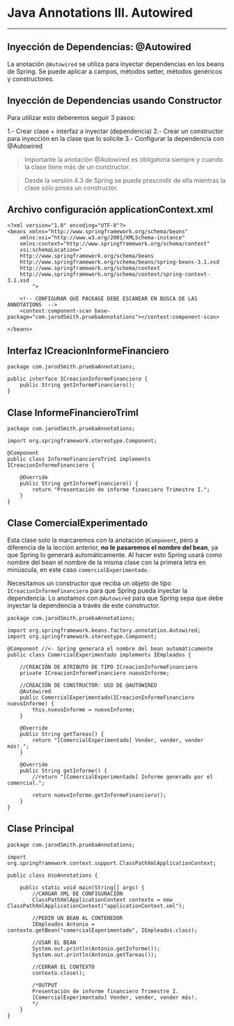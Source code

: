 # Java Annotations III. Autowired

---

## Inyección de Dependencias: @Autowired

La anotación `@Autowired` se utiliza para inyectar dependencias en los beans de Spring. Se puede aplicar a campos, métodos setter, métodos genéricos y constructores.

## Inyección de Dependencias usando Constructor

Para utilizar esto deberemos seguir 3 pasos:

1.- Crear clase + interfaz a inyectar (dependencia)
2.- Crear un constructor para inyección en la clase que lo solicite
3.- Configurar la dependencia con @Autowired

>Importante la anotación @Autowired es obligatoria siempre y cuando la clase tiene más de un constructor.

>Desde la versión 4.3 de Spring se puede prescindir de ella mientras la clase sólo posea un constructor.

## Archivo configuración applicationContext.xml

    <?xml version="1.0" encoding="UTF-8"?>
    <beans xmlns="http://www.springframework.org/schema/beans"
        xmlns:xsi="http://www.w3.org/2001/XMLSchema-instance"
        xmlns:context="http://www.springframework.org/schema/context"
        xsi:schemaLocation="
        http://www.springframework.org/schema/beans   
        http://www.springframework.org/schema/beans/spring-beans-3.1.xsd
        http://www.springframework.org/schema/context 
        http://www.springframework.org/schema/context/spring-context-3.1.xsd
            ">
    
        <!-- CONFIGURAR QUÉ PACKAGE DEBE ESCANEAR EN BUSCA DE LAS ANNOTATIONS  -->
        <context:component-scan base-package="com.jarodSmith.pruebaAnnotations"></context:component-scan>

    </beans>

## Interfaz ICreacionInformeFinanciero

    package com.jarodSmith.pruebaAnnotations;

    public interface ICreacionInformeFinanciero {
        public String getInformeFinanciero();
    }

## Clase InformeFinancieroTrimI

    package com.jarodSmith.pruebaAnnotations;

    import org.springframework.stereotype.Component;

    @Component
    public class InformeFinancieroTrimI implements ICreacionInformeFinanciero {

        @Override
        public String getInformeFinanciero() {
            return "Presentación de informe financiero Trimestre I.";
        }
    }

## Clase ComercialExperimentado

Esta clase solo la marcaremos con la anotación `@Component`, pero a diferencia de la lección anterior, **no le pasaremos el nombre del bean**, ya que Spring lo generará automáticamente.  Al hacer esto Spring usará como nombre del bean el nombre de la misma clase con la primera letra en minúscula, en este caso `comercialExperimentado`.

Necesitamos un constructor que reciba un objeto de tipo `ICreacionInformeFinanciero` para que Spring pueda inyectar la dependencia.  Lo anotamos con `@Autowired` para que Spring sepa que debe inyectar la dependencia a través de este constructor.

    package com.jarodSmith.pruebaAnnotations;

    import org.springframework.beans.factory.annotation.Autowired;
    import org.springframework.stereotype.Component;

    @Component //<- Spring generará el nombre del bean automáticamente
    public class ComercialExperimentado implements IEmpleados {
        
        //CREACIÓN DE ATRIBUTO DE TIPO ICreacionInformeFinanciero
        private ICreacionInformeFinanciero nuevoInforme;
    
        //CREACIÓN DE CONSTRUCTOR: USO DE @AUTOWIRED
        @Autowired
        public ComercialExperimentado(ICreacionInformeFinanciero nuevoInforme) {
            this.nuevoInforme = nuevoInforme;
        }

        @Override
        public String getTareas() {
            return "[ComercialExperimentado] Vender, vender, vender más!.";
        }

        @Override
        public String getInforme() {
            //return "[ComercialExperimentado] Informe generado por el comercial.";
    
            return nuevoInforme.getInformeFinanciero();
        }
    }

## Clase Principal

    package com.jarodSmith.pruebaAnnotations;

    import org.springframework.context.support.ClassPathXmlApplicationContext;

    public class UsoAnnotations {

        public static void main(String[] args) {
            //CARGAR XML DE CONFIGURACIÓN
            ClassPathXmlApplicationContext contexto = new ClassPathXmlApplicationContext("applicationContext.xml");
    
            //PEDIR UN BEAN AL CONTENEDOR
            IEmpleados Antonio = contexto.getBean("comercialExperimentado", IEmpleados.class);
    
            //USAR EL BEAN
            System.out.println(Antonio.getInforme());
            System.out.println(Antonio.getTareas());
    
            //CERRAR EL CONTEXTO
            contexto.close();
    
            /*OUTPUT
            Presentación de informe financiero Trimestre I.
            [ComercialExperimentado] Vender, vender, vender más!.
            */
        }
    }

## 

